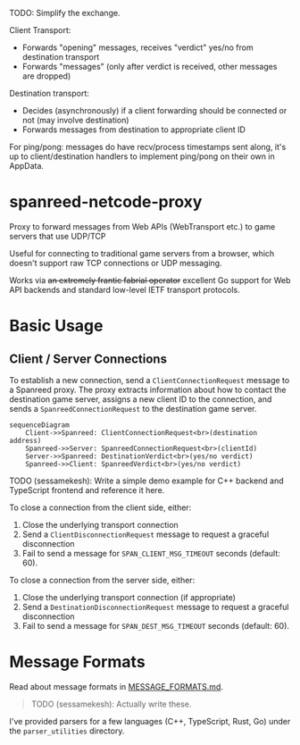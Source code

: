 TODO: Simplify the exchange.

Client Transport:
* Forwards "opening" messages, receives "verdict" yes/no from destination transport
* Forwards "messages" (only after verdict is received, other messages are dropped)

Destination transport:
* Decides (asynchronously) if a client forwarding should be connected or not (may involve destination)
* Forwards messages from destination to appropriate client ID

For ping/pong: messages do have recv/process timestamps sent along, it's up to client/destination handlers
  to implement ping/pong on their own in AppData.

# spanreed-netcode-proxy

Proxy to forward messages from Web APIs (WebTransport etc.) to game servers that use UDP/TCP

Useful for connecting to traditional game servers from a browser, which doesn't support raw TCP connections or UDP messaging.

Works via ~~an extremely frantic fabrial operator~~ excellent Go support for Web API backends and standard low-level IETF transport protocols.

# Basic Usage

## Client / Server Connections

To establish a new connection, send a `ClientConnectionRequest` message to a Spanreed proxy. The proxy extracts information about how to contact the destination game server, assigns a new client ID to the connection, and sends a `SpanreedConnectionRequest` to the destination game server.

```mermaid
sequenceDiagram
    Client->>Spanreed: ClientConnectionRequest<br>(destination address)
    Spanreed->>Server: SpanreedConnectionRequest<br>(clientId)
    Server->>Spanreed: DestinationVerdict<br>(yes/no verdict)
    Spanreed->>Client: SpanreedVerdict<br>(yes/no verdict)
```

TODO (sessamekesh): Write a simple demo example for C++ backend and TypeScript frontend and reference it here.

To close a connection from the client side, either:
1. Close the underlying transport connection
2. Send a `ClientDisconnectionRequest` message to request a graceful disconnection
3. Fail to send a message for `SPAN_CLIENT_MSG_TIMEOUT` seconds (default: 60).

To close a connection from the server side, either:
1. Close the underlying transport connection (if appropriate)
2. Send a `DestinationDisconnectionRequest` message to request a graceful disconnection
3. Fail to send a message for `SPAN_DEST_MSG_TIMEOUT` seconds (default: 60).

# Message Formats

Read about message formats in [MESSAGE_FORMATS.md](./MESSAGE_FORMATS.md).

> TODO (sessamekesh): Actually write these.

I've provided parsers for a few languages (C++, TypeScript, Rust, Go) under the `parser_utilities` directory.